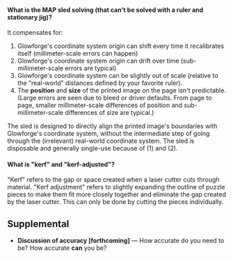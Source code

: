
#### What is the MAP sled solving (that can't be solved with a ruler and stationary jig)?

It compensates for:

1. Glowforge's coordinate system origin can shift every time it recalibrates itself (millimeter-scale errors can happen)
2. Glowforge's coordinate system origin can drift over time (sub-millimeter-scale errors are typical)
3. Glowforge's coordinate system can be slightly out of scale (relative to the "real-world" distances defined by your favorite ruler).
4. The **position** and **size** of the printed image on the page isn't predictable. (Large errors are seen due to bleed or driver defaults. From page to page, smaller millimeter-scale differences of position and sub-millimeter-scale differences of size are typical.)

The sled is designed to directly align the printed image's boundaries with Glowforge's coordinate system, without the intermediate step of going through the (irrelevant) real-world coordinate system.  The sled is disposable and generally single-use because of (1) and (2).

#### What is "kerf" and "kerf-adjusted"?

"Kerf" refers to the gap or space created when a laser cutter cuts through material. "Kerf adjustment" refers to slightly expanding the outline of puzzle pieces to make them fit more closely together and eliminate the gap created by the laser cutter. This can only be done by cutting the pieces individually.



## Supplemental

-  **Discussion of accuracy [forthcoming]** — How accurate do you need to be? How accurate **can** you be?



